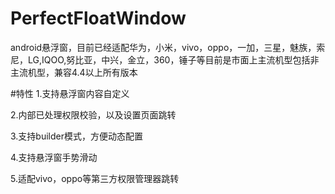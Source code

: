 # PerfectFloatWindow
android悬浮窗，目前已经适配华为，小米，vivo，oppo，一加，三星，魅族，索尼，LG,IQOO,努比亚，中兴，金立，360，锤子等目前是市面上主流机型包括非主流机型，兼容4.4以上所有版本

#特性
 1.支持悬浮窗内容自定义
 
 2.内部已处理权限校验，以及设置页面跳转
 
 3.支持builder模式，方便动态配置
 
 4.支持悬浮窗手势滑动
 
 5.适配vivo，oppo等第三方权限管理器跳转
